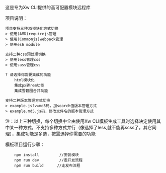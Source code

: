 这是专为Xw CLI提供的高可配置模块远程库


项目说明：

    项目支持三种JS模块化方式切换
    > 使用(AMD)requirejs管理
    > 使用(Commonjs)webpack管理
    > 使用es6 module

    支持二种css预处理切换
    > 使用less管理css
    > 使用sass管理css

    ? 请选择你需要集成的功能
        html模块化
        集成px转rem功能
        集成雪碧图合并功能

    支持二种版本管理方式切换
    > example.js?v=md5码，加search值版本管理方式
    > example.md5.js码，修改文件名的版本管理方式

注：以上三种切换，每个切换中全由使用Xw CLI模板生成工具时选择决定使用其中某一种方式，不支持多种方式并行（像选择了less,就不能再scss了，其它同理），集成功能是多选，按需选择你需要的功能

模板项目运行步骤：

```
    npm install         //安装模块
    npm run dev         //走开发流程
    npm run build      //走发布流程
```
